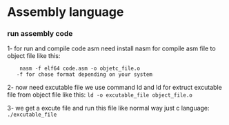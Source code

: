 # Assembly language

### run assembly code
1- for run and compile code asm need install nasm for compile asm file to object file like this:

        nasm -f elf64 code.asm -o objetc_file.o
       -f for chose format depending on your system
2- now need excutable file we use command ld and ld for extruct excutable file from object file like this:
        ```ld -o excutable_file object_file.o```

3- we get a excute file and run this file like normal way just c language:
        ```./excutable_file```
